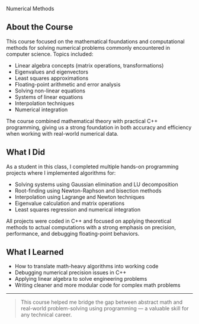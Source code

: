 Numerical Methods

## About the Course  
This course focused on the mathematical foundations and computational methods for solving numerical problems commonly encountered in computer science. Topics included:

- Linear algebra concepts (matrix operations, transformations)
- Eigenvalues and eigenvectors
- Least squares approximations
- Floating-point arithmetic and error analysis
- Solving non-linear equations
- Systems of linear equations
- Interpolation techniques
- Numerical integration

The course combined mathematical theory with practical C++ programming, giving us a strong foundation in both accuracy and efficiency when working with real-world numerical data.

## What I Did  
As a student in this class, I completed multiple hands-on programming projects where I implemented algorithms for:

- Solving systems using Gaussian elimination and LU decomposition
- Root-finding using Newton-Raphson and bisection methods
- Interpolation using Lagrange and Newton techniques
- Eigenvalue calculation and matrix operations
- Least squares regression and numerical integration

All projects were coded in C++ and focused on applying theoretical methods to actual computations with a strong emphasis on precision, performance, and debugging floating-point behaviors.

## What I Learned  
- How to translate math-heavy algorithms into working code
- Debugging numerical precision issues in C++
- Applying linear algebra to solve engineering problems
- Writing cleaner and more modular code for complex math problems

---

> This course helped me bridge the gap between abstract math and real-world problem-solving using programming — a valuable skill for any technical career.
